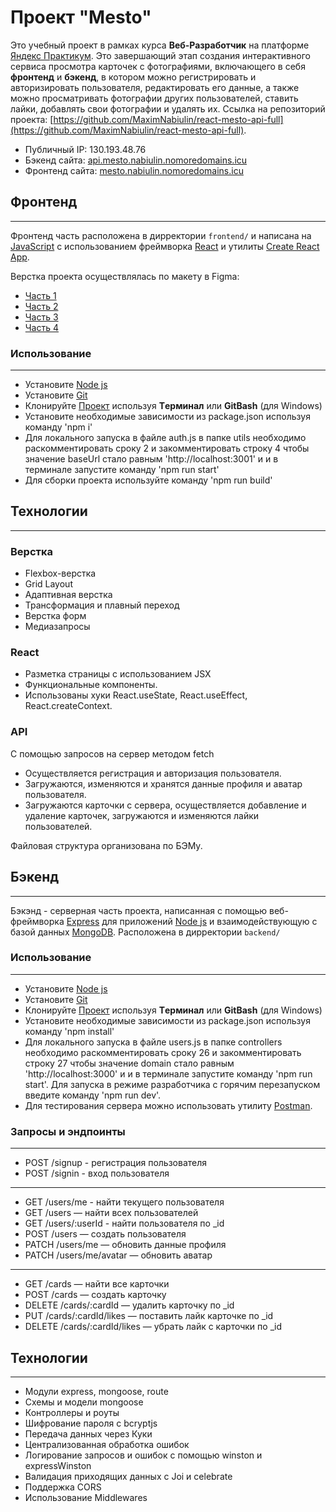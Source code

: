 # Проект "Mesto"

Это учебный проект в рамках курса **Веб-Разработчик** на платформе [Яндекс Практикум](https://practicum.yandex.ru/).
Это завершающий этап создания интерактивного сервиса просмотра карточек с фотографиями, включающего в себя **фронтенд** и **бэкенд**, в котором можно регистрировать и авторизировать пользователя, редактировать его данные, а также можно просматривать фотографии других пользователей, ставить лайки, добавлять свои фотографии и удалять их. Ссылка на репозиторий проекта: [https://github.com/MaximNabiulin/react-mesto-api-full](https://github.com/MaximNabiulin/react-mesto-api-full).

* Публичный IP: 130.193.48.76
* Бэкенд сайта: [api.mesto.nabiulin.nomoredomains.icu](api.mesto.nabiulin.nomoredomains.icu)
* Фронтенд сайта: [mesto.nabiulin.nomoredomains.icu](mesto.nabiulin.nomoredomains.icu)

## Фронтенд
------

Фронтенд часть расположена в дирректории `frontend/` и написана на [JavaScript](https://developer.mozilla.org/ru/docs/Web/JavaScript) с использованием фреймворка [React](https://reactjs.org/) и утилиты [Create React App](https://create-react-app.dev/).

Верстка проекта осуществлялась по макету в Figma:
* [Часть 1](https://www.figma.com/file/2cn9N9jSkmxD84oJik7xL7/JavaScript.-Sprint-4?node-id=0%3A1)
* [Часть 2](https://www.figma.com/file/bjyvbKKJN2naO0ucURl2Z0/JavaScript.-Sprint-5?node-id=0%3A1)
* [Часть 3](https://www.figma.com/file/kRVLKwYG3d1HGLvh7JFWRT/JavaScript.-Sprint-6?node-id=0%3A1)
* [Часть 4](https://www.figma.com/file/5H3gsn5lIGPwzBPby9jAOo/Sprint-14-RU?node-id=0%3A1)

### Использование
------
* Установите [Node js](https://nodejs.org/en/)
* Установите [Git](https://git-scm.com/download/)
* Клонируйте [Проект](https://github.com/MaximNabiulin/react-mesto-api-full) используя **Tерминал** или **GitBash** (для Windows)
* Установите необходимые зависимости из package.json используя команду 'npm i'
* Для локального запуска в файле auth.js в папке utils необходимо раскомментировать сроку 2 и закомментировать строку 4 чтобы значение baseUrl стало равным 'http://localhost:3001' и и в терминале запустите команду 'npm run start'
* Для сборки проекта используйте команду 'npm run build'

## Технологии
------
### Верстка
* Flexbox-верстка
* Grid Layout
* Адаптивная верстка
* Трансформация и плавный переход
* Верстка форм
* Медиазапросы

### React
* Разметка страницы с использованием JSX
* Функциональные компоненты.
* Использованы хуки React.useState, React.useEffect, React.createContext.

### API
С помощью запросов на сервер методом fetch
* Осуществляется регистрация и авторизация пользователя.
* Загружаются, изменяются и хранятся данные профиля и аватар пользователя.
* Загружаются карточки с сервера, осуществляется добавление и удаление карточек, загружаются и изменяются лайки пользователей.

Файловая структура организована по БЭМу.

## Бэкенд
------
Бэкэнд - серверная часть проекта, написанная с помощью веб-фреймворка [Express](https://expressjs.com/ru/) для приложений [Node js](https://nodejs.org/en/) и взаимодействующую с базой данных [MongoDB](https://www.mongodb.com/). Расположена в дирректории `backend/`

### Использование
------
* Установите [Node js](https://nodejs.org/en/)
* Установите [Git](https://git-scm.com/download/)
* Клонируйте [Проект](https://github.com/MaximNabiulin/react-mesto-api-full) используя **Tерминал** или **GitBash** (для Windows)
* Установите необходимые зависимости из package.json используя команду 'npm install'
* Для локального запуска в файле users.js в папке controllers необходимо раскомментировать сроку 26 и закомментировать строку 27 чтобы значение domain стало равным 'http://localhost:3000' и и в терминале запустите команду 'npm run start'. Для запуска в режиме разработчика с горячим перезапуском введите команду 'npm run dev'.
* Для тестирования сервера можно использовать утилиту [Postman](https://www.postman.com/api-platform/api-testing/).

### Запросы и эндпоинты
------
* POST /signup - регистрация пользователя
* POST /signin - вход пользователя
------
* GET /users/me - найти текущего пользователя
* GET /users — найти всех пользователей
* GET /users/:userId - найти пользователя по _id
* POST /users — создать пользователя
* PATCH /users/me — обновить данные профиля
* PATCH /users/me/avatar — обновить аватар
------
* GET /cards — найти все карточки
* POST /cards — создать карточку
* DELETE /cards/:cardId — удалить карточку по _id
* PUT /cards/:cardId/likes — поставить лайк карточке по _id
* DELETE /cards/:cardId/likes — убрать лайк с карточки по _id

## Технологии
------
* Модули express, mongoose, route
* Схемы и модели mongoose
* Контроллеры и роуты
* Шифрование пароля с bcryptjs
* Передача данных через Куки
* Централизованная обработка ошибок
* Логирование запросов и ошибок с помощью winston и expressWinston
* Валидация приходящих данных с Joi и celebrate
* Поддержка CORS
* Использование Middlewares

